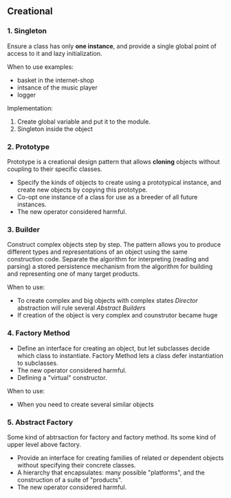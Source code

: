 ## Creational


###  1. Singleton

Ensure a class has only **one instance**, and provide a single global point of access to it and lazy initialization.

When to use examples:
  - basket in the internet-shop
  - intsance of the music player
  - logger

Implementation: 
  1. Create global variable and put it to the module.
  2. Singleton inside the object


###  2. Prototype

Prototype is a creational design pattern that allows **cloning** objects without coupling to their specific classes.

  - Specify the kinds of objects to create using a prototypical instance, 
    and create new objects by copying this prototype.
  - Co-opt one instance of a class for use as a breeder of all future instances.
  - The new operator considered harmful.


###  3. Builder

Construct complex objects step by step. The pattern allows you to produce different types and representations of an 
object using the same construction code. 
Separate the algorithm for interpreting (reading and parsing) a stored persistence mechanism from the algorithm for 
building and representing one of many target products.

When to use:
  - To create complex and big objects with complex states *Director* abstraction will rule several *Abstract Builders*
  - If creation of the object is very complex and counstrutor became huge


###  4. Factory Method

- Define an interface for creating an object, but let subclasses decide which class to instantiate. 
  Factory Method lets a class defer instantiation to subclasses.
- The new operator considered harmful.
- Defining a "virtual" constructor.

When to use:	
- When you need to create several similar objects


###  5. Abstract Factory

Some kind of abtrsaction for factory and factory method. Its some kind of upper level above factory.

- Provide an interface for creating families of related or dependent objects without specifying their concrete classes.
- A hierarchy that encapsulates: many possible "platforms", and the construction of a suite of "products".
- The new operator considered harmful.
